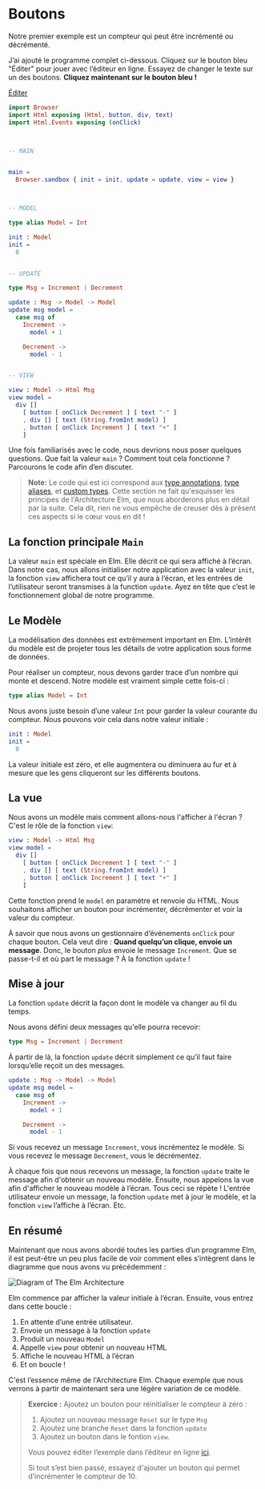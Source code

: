 # Boutons

Notre premier exemple est un compteur qui peut être incrémenté ou décrémenté.

J’ai ajouté le programme complet ci-dessous. Cliquez sur le bouton bleu "Éditer" pour jouer avec l’éditeur en ligne. Essayez de changer le texte sur un des boutons.
**Cliquez maintenant sur le bouton bleu !**

<div class="edit-link"><a href="https://elm-lang.org/examples/buttons">Éditer</a></div>

```elm
import Browser
import Html exposing (Html, button, div, text)
import Html.Events exposing (onClick)



-- MAIN


main =
  Browser.sandbox { init = init, update = update, view = view }



-- MODEL

type alias Model = Int

init : Model
init =
  0


-- UPDATE

type Msg = Increment | Decrement

update : Msg -> Model -> Model
update msg model =
  case msg of
    Increment ->
      model + 1

    Decrement ->
      model - 1


-- VIEW

view : Model -> Html Msg
view model =
  div []
    [ button [ onClick Decrement ] [ text "-" ]
    , div [] [ text (String.fromInt model) ]
    , button [ onClick Increment ] [ text "+" ]
    ]
```

Une fois familiarisés avec le code, nous devrions nous poser quelques questions. Que fait la valeur `main` ? Comment tout cela fonctionne ? Parcourons le code afin d’en discuter.

> **Note:** Le code qui est ici correspond aux [type annotations](/types/reading_types.html), [type aliases](/types/type_aliases.html), et [custom types](/types/custom_types.html). Cette section ne fait qu'esquisser les principes de l'Architecture Elm, que nous aborderons plus en détail par la suite. Cela dit, rien ne vous empêche de creuser dès à présent ces aspects si le cœur vous en dit !

## La fonction principale `Main`

La valeur `main` est spéciale en Elm. Elle décrit ce qui sera affiché à l’écran. Dans notre cas, nous allons initialiser notre application avec la valeur `init`, la fonction `view` affichera tout ce qu’il y aura à l’écran, et les entrées de l’utilisateur seront transmises à la function `update`. Ayez en tête que c’est le fonctionnement global de notre programme.

## Le Modèle

La modélisation des données est extrêmement important en Elm. L’intérêt du modèle est de projeter tous les détails de votre application sous forme de données.

Pour réaliser un compteur, nous devons garder trace d’un nombre qui monte et descend. Notre modèle est vraiment simple cette fois-ci :

```elm
type alias Model = Int
```

Nous avons juste besoin d’une valeur `Int` pour garder la valeur courante du compteur. Nous pouvons voir cela dans notre valeur initiale :

```elm
init : Model
init =
  0
```

La valeur initiale est zéro, et elle augmentera ou diminuera au fur et à mesure que les gens cliqueront sur les différents boutons.

## La vue

Nous avons un modèle mais comment allons-nous l'afficher à l'écran ? C'est le rôle de la fonction `view`:

```elm
view : Model -> Html Msg
view model =
  div []
    [ button [ onClick Decrement ] [ text "-" ]
    , div [] [ text (String.fromInt model) ]
    , button [ onClick Increment ] [ text "+" ]
    ]
```

Cette fonction prend le `model` en paramètre et renvoie du HTML. Nous souhaitons afficher un bouton pour incrémenter, décrémenter et voir la valeur du compteur.

À savoir que nous avons un gestionnaire d’événements `onClick` pour chaque bouton. Cela veut dire : **Quand quelqu’un clique, envoie un message**. Donc, le bouton _plus_ envoie le message `Increment`. Que se passe-t-il et où part le message ? À la fonction `update` !

## Mise à jour

La fonction `update` décrit la façon dont le modèle va changer au fil du temps.

Nous avons défini deux messages qu'elle pourra recevoir:

```elm
type Msg = Increment | Decrement
```

À partir de là, la fonction `update` décrit simplement ce qu’il faut faire lorsqu’elle reçoit un des messages.

```elm
update : Msg -> Model -> Model
update msg model =
  case msg of
    Increment ->
      model + 1

    Decrement ->
      model - 1
```

Si vous recevez un message `Increment`, vous incrémentez le modèle. Si vous recevez le message `Decrement`, vous le décrémentez.

À chaque fois que nous recevons un message, la fonction `update` traite le message afin d'obtenir un nouveau modèle. Ensuite, nous appelons la vue afin d'afficher le nouveau modèle à l’écran. Tous ceci se répète ! L'entrée utilisateur envoie un message, la fonction `update` met à jour le modèle, et la fonction `view` l’affiche à l’écran. Etc.

## En résumé

Maintenant que nous avons abordé toutes les parties d’un programme Elm, il est peut-être un peu plus facile de voir comment elles s’intègrent dans le diagramme que nous avons vu précédemment :

![Diagram of The Elm Architecture](buttons.svg)

Elm commence par afficher la valeur initiale à l’écran. Ensuite, vous entrez dans cette boucle :

1. En attente d’une entrée utilisateur.
2. Envoie un message à la fonction `update`
3. Produit un nouveau `Model`
4. Appelle `view` pour obtenir un nouveau HTML
5. Affiche le nouveau HTML à l’écran
6. Et on boucle !

C'est l’essence même de l'Architecture Elm. Chaque exemple que nous verrons à partir de maintenant sera une légère variation de ce modèle.

> **Exercice :** Ajoutez un bouton pour réinitialiser le compteur à zéro :
>
> 1. Ajoutez un nouveau message `Reset` sur le type `Msg`
> 2. Ajoutez une branche `Reset` dans la fonction `update`
> 3. Ajoutez un bouton dans le fontion `view`.
>
> Vous pouvez éditer l’exemple dans l’éditeur en ligne [ici](https://elm-lang.org/examples/buttons).
>
> Si tout s’est bien passé, essayez d'ajouter un bouton qui permet d’incrémenter le compteur de 10.
